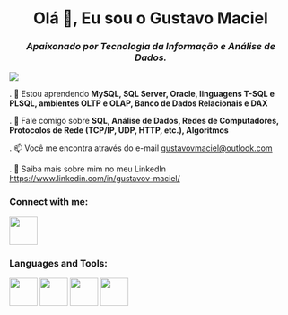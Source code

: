 <div align="center">
  <h1>Olá 👋, Eu sou o Gustavo Maciel</h1>  
</div>

<div align="center">
  <em><h3>Apaixonado por Tecnologia da Informação e Análise de Dados.</h3></em>
</div>

![](https://komarev.com/ghpvc/?username=gustavo-v-maciel)

. 🌱 Estou aprendendo **MySQL, SQL Server, Oracle, linguagens T-SQL e PLSQL, ambientes OLTP e OLAP, Banco de Dados Relacionais e DAX**

. 💬 Fale comigo sobre **SQL, Análise de Dados, Redes de Computadores, Protocolos de Rede (TCP/IP, UDP, HTTP, etc.), Algoritmos**

. 📫 Você me encontra através do e-mail gustavovmaciel@outlook.com

. 📄 Saiba mais sobre mim no meu LinkedIn https://www.linkedin.com/in/gustavov-maciel/

### Connect with me:
<a href="https://www.linkedin.com/in/gustavov-maciel/">
  <img width="50" height="50" src="https://cdn.jsdelivr.net/gh/devicons/devicon/icons/linkedin/linkedin-original.svg" />
</a>

### Languages and Tools:
<div display="inline">
  <img width="50" height="50" src="https://cdn.jsdelivr.net/gh/devicons/devicon/icons/mysql/mysql-original-wordmark.svg" />
  <img width="50" height="50" src="https://cdn.jsdelivr.net/gh/devicons/devicon/icons/oracle/oracle-original.svg" />  
  <img width="50" height="50" src="https://cdn.jsdelivr.net/gh/devicons/devicon/icons/git/git-plain-wordmark.svg" />
  <img width="50" height="50" src="https://cdn.jsdelivr.net/gh/devicons/devicon/icons/c/c-original.svg" />
</div>
